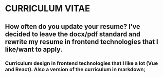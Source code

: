 # CURRICULUM VITAE

## How often do you update your resume? I've decided to leave the docx/pdf standard and rewrite my resume in frontend technologies that I like/want to apply.

### Curriculum design in frontend technologies that I like a lot (Vue and React). Also a version of the curriculum in markdown;